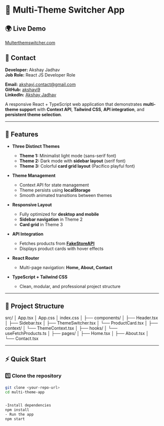 


# 🌈 Multi-Theme Switcher App

## 🌍 Live Demo
[Multerthemswitcher.com](https://multerthemswitcher.netlify.app/)

## 📧 Contact
**Developer:** Akshay Jadhav  
**Job Role:** React JS Developer Role

**Email:** akshayj.contact@gmail.com  
**GitHub:** [akshayj9](https://github.com/akshayj9)  
**LinkedIn:** [Akshay Jadhav](https://www.linkedin.com/in/akshaykjadhav)

A responsive React + TypeScript web application that demonstrates **multi-theme support** with **Context API**, **Tailwind CSS**, **API integration**, and **persistent theme selection**.

---

## 📌 Features

- **Three Distinct Themes**
  - **Theme 1:** Minimalist light mode (sans-serif font)
  - **Theme 2:** Dark mode with **sidebar layout** (serif font)
  - **Theme 3:** Colorful **card grid layout** (Pacifico playful font)

- **Theme Management**
  - Context API for state management
  - Theme persists using **localStorage**
  - Smooth animated transitions between themes

- **Responsive Layout**
  - Fully optimized for **desktop and mobile**
  - **Sidebar navigation** in Theme 2
  - **Card grid** in Theme 3

- **API Integration**
  - Fetches products from **[FakeStoreAPI](https://fakestoreapi.com/products)**
  - Displays product cards with hover effects

- **React Router**
  - Multi-page navigation: **Home, About, Contact**

- **TypeScript + Tailwind CSS**
  - Clean, modular, and professional project structure

---

## 📂 Project Structure

src/
│ App.tsx
│ App.css
│ index.css
│
├── components/
│ ├── Header.tsx
│ ├── Sidebar.tsx
│ ├── ThemeSwitcher.tsx
│ └── ProductCard.tsx
│
├── context/
│ └── ThemeContext.tsx
│
├── hooks/
│ └── useFetchProducts.ts
│
├── pages/
│ ├── Home.tsx
│ ├── About.tsx
│ └── Contact.tsx


---

## ⚡ Quick Start

### 1️⃣ Clone the repository
```bash
git clone <your-repo-url>
cd multi-theme-app


-Install dependencies
npm install
- Run the app
npm start
